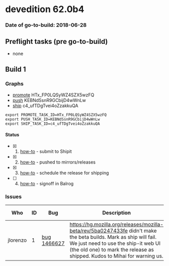 # devedition 62.0b4

### Date of go-to-build: 2018-06-28

## Preflight tasks (pre go-to-build)
- none

## Build 1  

### Graphs
* [promote](https://tools.taskcluster.net/push-inspector/#/HTx_FP0LQSyWZ4SZX5wzFQ) HTx_FP0LQSyWZ4SZX5wzFQ
* [push](https://tools.taskcluster.net/push-inspector/#/KEBNdSsnR9GCbijD4wWnLw) KEBNdSsnR9GCbijD4wWnLw
* [ship](https://tools.taskcluster.net/push-inspector/#/c4_ufTDgTvei4oZzakkuQA) c4_ufTDgTvei4oZzakkuQA
```
export PROMOTE_TASK_ID=HTx_FP0LQSyWZ4SZX5wzFQ
export PUSH_TASK_ID=KEBNdSsnR9GCbijD4wWnLw
export SHIP_TASK_ID=c4_ufTDgTvei4oZzakkuQA
```


#### Status
- [x] 1.  [how-to](https://wiki.mozilla.org/Release:Release_Automation_on_Mercurial:Starting_a_Release#Submit_to_Ship_It)  - submit to Shipit
- [x] 2.  [how-to](https://github.com/mozilla-releng/releasewarrior-2.0/blob/master/docs/release-promotion/desktop/howto.md#push-artifacts-to-releases-directory)  - pushed to mirrors/releases
- [x] 3.  [how-to](https://github.com/mozilla-releng/releasewarrior-2.0/blob/master/docs/release-promotion/desktop/howto.md#ship-the-release)  - schedule the release for shipping
- [ ] 4.  [how-to](https://github.com/mozilla-releng/releasewarrior-2.0/blob/master/docs/release-promotion/desktop/howto.md#obtain-sign-offs-for-changes)  - signoff in Balrog

### Issues
| Who                 | ID               | Bug                                                                 | Description                | Resolved                | Future Threat                |
| ------------------- | ---------------- | ------------------------------------------------------------------- | -------------------------- | ----------------------- | ---------------------------- |
| jlorenzo  | 1 | [bug 1466627](https://bugzil.la/1466627)        | https://hg.mozilla.org/releases/mozilla-beta/rev/5ba0247433fe didn't make the beta builds. Mark as ship will fail. We just need to use the ship-it web UI (the old one) to mark the release as shipped. Kudos to Mihai for warning us. | False | True |

